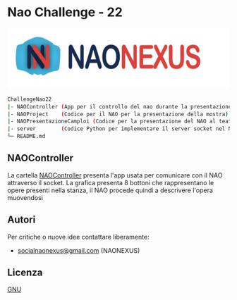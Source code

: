 # Nao Challenge - 22

![alt text](https://github.com/GiovanniBellorio/ChallengeNao21/blob/master/prova1/logo_conScritta.png)

```bash
ChallengeNao22
|- NAOController (App per il controllo del nao durante la presentazione)
|- NAOProject    (Codice per il NAO per la presentazione della mostra)
|- NAOPresentazioneCamploi (Codice per la presentazione del NAO al teatro Camploi)
|- server        (Codice Python per implementare il server socket nel NAO)
└─ README.md
```

## NAOController
La cartella [NAOController](https://github.com/NaoNexus/ChallengeNao22/tree/main/NAOController) presenta l'app usata per comunicare con il NAO attraverso il socket. La grafica presenta 8 bottoni che rappresentano le opere presenti nella stanza, il NAO procede quindi a descrivere l'opera muovendosi 


## Autori

Per critiche o nuove idee contattare liberamente:

* socialnaonexus@gmail.com (NAONEXUS)


## Licenza

[GNU](https://www.gnu.org/licenses/gpl-3.0.html)